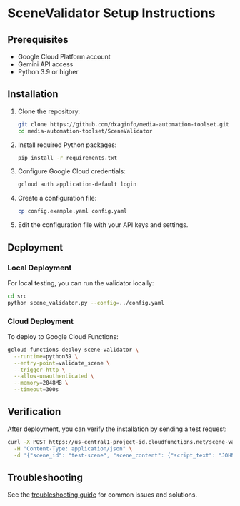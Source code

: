 # SceneValidator Setup Instructions

## Prerequisites

- Google Cloud Platform account
- Gemini API access
- Python 3.9 or higher

## Installation

1. Clone the repository:
   ```bash
   git clone https://github.com/dxaginfo/media-automation-toolset.git
   cd media-automation-toolset/SceneValidator
   ```

2. Install required Python packages:
   ```bash
   pip install -r requirements.txt
   ```

3. Configure Google Cloud credentials:
   ```bash
   gcloud auth application-default login
   ```

4. Create a configuration file:
   ```bash
   cp config.example.yaml config.yaml
   ```

5. Edit the configuration file with your API keys and settings.

## Deployment

### Local Deployment

For local testing, you can run the validator locally:

```bash
cd src
python scene_validator.py --config=../config.yaml
```

### Cloud Deployment

To deploy to Google Cloud Functions:

```bash
gcloud functions deploy scene-validator \
  --runtime=python39 \
  --entry-point=validate_scene \
  --trigger-http \
  --allow-unauthenticated \
  --memory=2048MB \
  --timeout=300s
```

## Verification

After deployment, you can verify the installation by sending a test request:

```bash
curl -X POST https://us-central1-project-id.cloudfunctions.net/scene-validator \
  -H "Content-Type: application/json" \
  -d '{"scene_id": "test-scene", "scene_content": {"script_text": "JOHN enters the room."}}'
```

## Troubleshooting

See the [troubleshooting guide](./troubleshooting.md) for common issues and solutions.